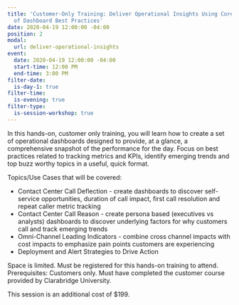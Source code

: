 ```yaml
---
title: 'Customer-Only Training: Deliver Operational Insights Using Core Principles
  of Dashboard Best Practices'
date: 2020-04-19 12:00:00 -04:00
position: 2
modal:
  url: deliver-operational-insights
event:
  date: 2020-04-19 12:00:00 -04:00
  start-time: 12:00 PM
  end-time: 3:00 PM
filter-date:
  is-day-1: true
filter-time:
  is-evening: true
filter-type:
  is-session-workshop: true
---
```


In this hands-on, customer only training, you will learn how to create a set of operational dashboards designed to provide, at a glance, a comprehensive snapshot of the performance for the day. Focus on best practices related to tracking metrics and KPIs, identify emerging trends and top buzz worthy topics in a useful, quick format.

Topics/Use Cases that will be covered:

- Contact Center Call Deflection - create dashboards to discover self-service opportunities, duration of call impact, first call resolution and repeat caller metric tracking
- Contact Center Call Reason - create persona based (executives vs analysts) dashboards to discover underlying factors for why customers call and track emerging trends
- Omni-Channel Leading Indicators - combine cross channel impacts with cost impacts to emphasize pain points customers are experiencing
- Deployment and Alert Strategies to Drive Action

Space is limited. Must be registered for this hands-on training to attend.
Prerequisites: Customers only. Must have completed the customer course provided by Clarabridge University.

This session is an additional cost of $199. 